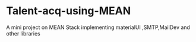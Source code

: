 # Talent-acq-using-MEAN
A mini project on MEAN Stack implementing materialUI ,SMTP,MailDev and other libraries  

